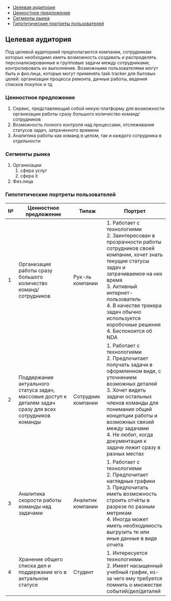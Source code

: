 - [Целевая аудитория](#Целевая-аудитория)
- [Ценностное предложение](#Ценностное-предложение)
- [Сегменты рынка](#Сегменты-рынка)
- [Гипотетические портреты пользователей](#Гипотетические-портреты-пользователей)

## Целевая аудитория

Под целевой аудиторией предполагаются компании, сотрудникам которых необходимо иметь возможность создавать и распределять 
персонализированные и групповые задачи между сотрудниками, контролировать их выполнение. Возможными пользователями могут быть и физ.лица, 
которые могут применять task tracker для бытовых целей: организации процесса ремонта, дачные работы, ведения списков покупок и тд


### Ценностное предложение

1. Сервис, представляющий собой некую платформу для возможности организации работы сразу большого количество команд/сотрудников
2. Возможность полного контроля над процессами, отслеживания статусов задач, затраченного времени
3. Аналитика работы как команд в целом, так и каждого сотрудника в отдельности

### Сегменты рынка

1. Организации
   1. сфера услуг
   2. сфера it
2. Физ.лица


### Гипотетические портреты пользователей

| №   | Ценностное предложение                                                                                    | Типаж                       | Портрет                                                                                                                                                                                                                                                                                                               |
|-----|-----------------------------------------------------------------------------------------------------------|-----------------------------|-----------------------------------------------------------------------------------------------------------------------------------------------------------------------------------------------------------------------------------------------------------------------------------------------------------------------|
| 1   | Организация работы сразу большого количество команд/сотрудников                                           | Рук-ль компании             | 1. Работает с технологиями<br/>2. Заинтересован в прозрачности работы сотрудников своей компании, хочет знать текущие статусы задач и затрачиваемое на них время <br/>3. Активный интернет-пользователь<br/>4. В качестве трекера задач обычно используется коробочные решения<br/>4. Беспокоится об NDA              |
| 2   | Поддержание актуального статуса задач, массовые доступ к деталям задач сразу для всех сотрудников команды | Сотрудник компании          | 1. Работает с технологиями<br/>2. Предпочитает получать задачи в оформленном виде, с уточнением возможных деталей<br/>3. Хочет видеть задачи остальных членов команды для понимания общей концепции работы и возможных связей между задачами<br/>4. Не любит, когда документация к задаче лежит сразу в разных местах |
| 3   | Аналитика скорости работы команды над задачами                                                            | Аналитик компании           | 1. Работает с технологиями<br/>2. Предпочитает наглядные графики<br/>3. Предпочитать иметь возможность строить отчёты в разрезе по разным метрикам<br/>4. Иногда может иметь необходимость выгрузить те или иные данные в виде отчета                                                                                 |
| 4   | Хранение общего списка дел и поддержание его в актуальном статусе                                         | Студент                     | 1. Интересуется технологиями.<br/>2. Имеет насыщенный учебный график, из-за чего ему требуется помнить о множестве событий/дел/деталей                                                                                                                                                                                |
